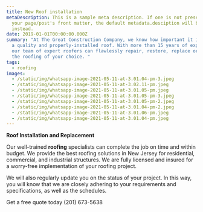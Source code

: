 ```yaml
---
title: New Roof installation
metaDescription: This is a sample meta description. If one is not present in
  your page/post's front matter, the default metadata.desciption will be used
  instead.
date: 2019-01-01T00:00:00.000Z
summary: "At The Great Construction Company, we know how important it is to have
  a quality and properly-installed roof. With more than 15 years of experience,
  our team of expert roofers can flawlessly repair, restore, replace or install
  the roofing of your choice. "
tags:
  - roofing
images:
  - /static/img/whatsapp-image-2021-05-11-at-3.01.04-pm-3.jpeg
  - /static/img/whatsapp-image-2021-05-11-at-3.02.11-pm.jpeg
  - /static/img/whatsapp-image-2021-05-11-at-3.01.05-pm.jpeg
  - /static/img/whatsapp-image-2021-05-11-at-3.01.05-pm-3.jpeg
  - /static/img/whatsapp-image-2021-05-11-at-3.01.05-pm-2.jpeg
  - /static/img/whatsapp-image-2021-05-11-at-3.01.04-pm-2.jpeg
  - /static/img/whatsapp-image-2021-05-11-at-3.01.06-pm.jpeg
  - /static/img/whatsapp-image-2021-05-11-at-3.01.04-pm.jpeg
---
```

**Roof Installation and Replacement**

Our well-trained **roofing** specialists can complete the job on time and within budget. We provide the best roofing solutions in New Jersey for residential, commercial, and industrial structures. We are fully licensed and insured for a worry-free implementation of your roofing project.

We will also regularly update you on the status of your project. In this way, you will know that we are closely adhering to your requirements and specifications, as well as the schedules.

Get a free quote today (201) 673-5638